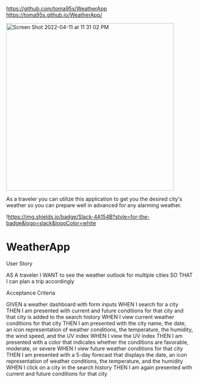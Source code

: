 https://github.com/toma95s/WeatherApp <br>
https://toma95s.github.io/WeatherApp/ <br>

<img width="451" alt="Screen Shot 2022-04-11 at 11 31 02 PM" src="https://user-images.githubusercontent.com/101033224/162895615-eaafe27b-e50a-4065-b5c7-47f01ca83169.png">

As a traveler you can utilize this application to get you the desired city's weather so you can prepare well in advanced for any alarming weather.

!https://img.shields.io/badge/Slack-4A154B?style=for-the-badge&logo=slack&logoColor=white


# WeatherApp

User Story

AS A traveler
I WANT to see the weather outlook for multiple cities
SO THAT I can plan a trip accordingly



Acceptance Criteria

GIVEN a weather dashboard with form inputs
WHEN I search for a city
THEN I am presented with current and future conditions for that city and that city is added to the search history
WHEN I view current weather conditions for that city
THEN I am presented with the city name, the date, an icon representation of weather conditions, the temperature, the humidity, the wind speed, and the UV index
WHEN I view the UV index
THEN I am presented with a color that indicates whether the conditions are favorable, moderate, or severe
WHEN I view future weather conditions for that city
THEN I am presented with a 5-day forecast that displays the date, an icon representation of weather conditions, the temperature, and the humidity
WHEN I click on a city in the search history
THEN I am again presented with current and future conditions for that city

